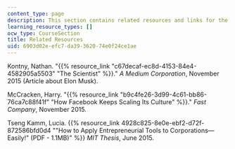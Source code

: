 ```yaml
---
content_type: page
description: This section contains related resources and links for the course.
learning_resource_types: []
ocw_type: CourseSection
title: Related Resources
uid: 6903d02e-efc7-da39-3620-74e0f24ce1ae
---
```


Kontny, Nathan. "{{% resource_link "c67decaf-ec8d-4153-84e4-4582905a5503" "The Scientist" %}}." _A Medium Corporation_, November 2015 (Article about Elon Musk).

McCracken, Harry. "{{% resource_link "b9c4fe26-3d99-4c61-bb86-76ca7c88f41f" "How Facebook Keeps Scaling Its Culture" %}}." _Fast Company_, November 2015.

Tseng Kamm, Lucia. {{% resource_link 4928c825-8e0e-ebf2-d72f-872586bfd0d4 "\"How to Apply Entrepreneurial Tools to Corporations—Easily!\" (PDF - 1.1MB)" %}} _MIT Thesis_, June 2015.